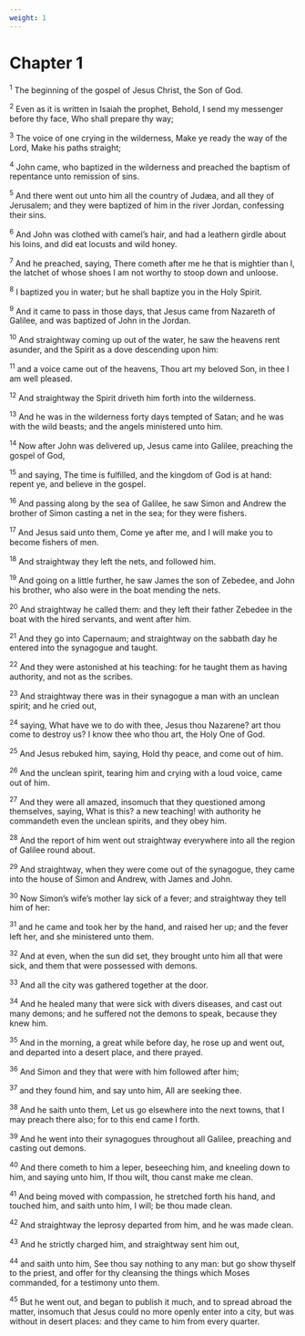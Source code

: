 ```yaml
---
weight: 1
---
```


# Chapter 1

<sup>1</sup> The beginning of the gospel of Jesus Christ, the Son of God. 

<sup>2</sup> Even as it is written in Isaiah the prophet, Behold, I send my messenger before thy face, Who shall prepare thy way; 

<sup>3</sup> The voice of one crying in the wilderness, Make ye ready the way of the Lord, Make his paths straight; 

<sup>4</sup> John came, who baptized in the wilderness and preached the baptism of repentance unto remission of sins. 

<sup>5</sup> And there went out unto him all the country of Judæa, and all they of Jerusalem; and they were baptized of him in the river Jordan, confessing their sins. 

<sup>6</sup> And John was clothed with camel’s hair, and had a leathern girdle about his loins, and did eat locusts and wild honey. 

<sup>7</sup> And he preached, saying, There cometh after me he that is mightier than I, the latchet of whose shoes I am not worthy to stoop down and unloose. 

<sup>8</sup> I baptized you in water; but he shall baptize you in the Holy Spirit. 

<sup>9</sup> And it came to pass in those days, that Jesus came from Nazareth of Galilee, and was baptized of John in the Jordan. 

<sup>10</sup> And straightway coming up out of the water, he saw the heavens rent asunder, and the Spirit as a dove descending upon him: 

<sup>11</sup> and a voice came out of the heavens, Thou art my beloved Son, in thee I am well pleased. 

<sup>12</sup> And straightway the Spirit driveth him forth into the wilderness. 

<sup>13</sup> And he was in the wilderness forty days tempted of Satan; and he was with the wild beasts; and the angels ministered unto him. 

<sup>14</sup> Now after John was delivered up, Jesus came into Galilee, preaching the gospel of God, 

<sup>15</sup> and saying, The time is fulfilled, and the kingdom of God is at hand: repent ye, and believe in the gospel. 

<sup>16</sup> And passing along by the sea of Galilee, he saw Simon and Andrew the brother of Simon casting a net in the sea; for they were fishers. 

<sup>17</sup> And Jesus said unto them, Come ye after me, and I will make you to become fishers of men. 

<sup>18</sup> And straightway they left the nets, and followed him. 

<sup>19</sup> And going on a little further, he saw James the son of Zebedee, and John his brother, who also were in the boat mending the nets. 

<sup>20</sup> And straightway he called them: and they left their father Zebedee in the boat with the hired servants, and went after him. 

<sup>21</sup> And they go into Capernaum; and straightway on the sabbath day he entered into the synagogue and taught. 

<sup>22</sup> And they were astonished at his teaching: for he taught them as having authority, and not as the scribes. 

<sup>23</sup> And straightway there was in their synagogue a man with an unclean spirit; and he cried out, 

<sup>24</sup> saying, What have we to do with thee, Jesus thou Nazarene? art thou come to destroy us? I know thee who thou art, the Holy One of God. 

<sup>25</sup> And Jesus rebuked him, saying, Hold thy peace, and come out of him. 

<sup>26</sup> And the unclean spirit, tearing him and crying with a loud voice, came out of him. 

<sup>27</sup> And they were all amazed, insomuch that they questioned among themselves, saying, What is this? a new teaching! with authority he commandeth even the unclean spirits, and they obey him. 

<sup>28</sup> And the report of him went out straightway everywhere into all the region of Galilee round about. 

<sup>29</sup> And straightway, when they were come out of the synagogue, they came into the house of Simon and Andrew, with James and John. 

<sup>30</sup> Now Simon’s wife’s mother lay sick of a fever; and straightway they tell him of her: 

<sup>31</sup> and he came and took her by the hand, and raised her up; and the fever left her, and she ministered unto them. 

<sup>32</sup> And at even, when the sun did set, they brought unto him all that were sick, and them that were possessed with demons. 

<sup>33</sup> And all the city was gathered together at the door. 

<sup>34</sup> And he healed many that were sick with divers diseases, and cast out many demons; and he suffered not the demons to speak, because they knew him. 

<sup>35</sup> And in the morning, a great while before day, he rose up and went out, and departed into a desert place, and there prayed. 

<sup>36</sup> And Simon and they that were with him followed after him; 

<sup>37</sup> and they found him, and say unto him, All are seeking thee. 

<sup>38</sup> And he saith unto them, Let us go elsewhere into the next towns, that I may preach there also; for to this end came I forth. 

<sup>39</sup> And he went into their synagogues throughout all Galilee, preaching and casting out demons. 

<sup>40</sup> And there cometh to him a leper, beseeching him, and kneeling down to him, and saying unto him, If thou wilt, thou canst make me clean. 

<sup>41</sup> And being moved with compassion, he stretched forth his hand, and touched him, and saith unto him, I will; be thou made clean. 

<sup>42</sup> And straightway the leprosy departed from him, and he was made clean. 

<sup>43</sup> And he strictly charged him, and straightway sent him out, 

<sup>44</sup> and saith unto him, See thou say nothing to any man: but go show thyself to the priest, and offer for thy cleansing the things which Moses commanded, for a testimony unto them. 

<sup>45</sup> But he went out, and began to publish it much, and to spread abroad the matter, insomuch that Jesus could no more openly enter into a city, but was without in desert places: and they came to him from every quarter. 


